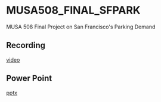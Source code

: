 # MUSA508_FINAL_SFPARK
 MUSA 508 Final Project on San Francisco's Parking Demand
 
## Recording 
[video]()
 
## Power Point
[pptx](https://github.com/nelmsal/MUSA508_FINAL_SFPARK/blob/main/508%20Final%20Presentation_Alex_Nelms_Gianluca_Mangiapane.pptx)
